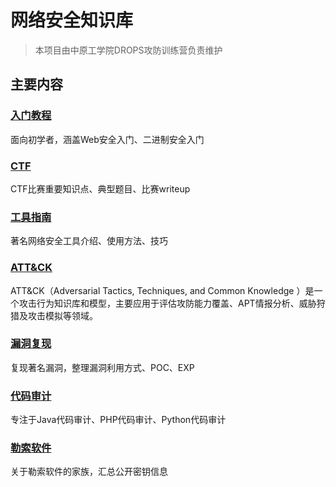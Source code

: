 # 网络安全知识库

> 本项目由中原工学院DROPS攻防训练营负责维护

## 主要内容

### [入门教程](/Started/)

面向初学者，涵盖Web安全入门、二进制安全入门

### [CTF](/CTF/)

CTF比赛重要知识点、典型题目、比赛writeup

### [工具指南]()

著名网络安全工具介绍、使用方法、技巧

### [ATT&CK](/ATT&CK/)

ATT&CK（Adversarial Tactics, Techniques, and Common Knowledge ）是一个攻击行为知识库和模型，主要应用于评估攻防能力覆盖、APT情报分析、威胁狩猎及攻击模拟等领域。

### [漏洞复现]()

复现著名漏洞，整理漏洞利用方式、POC、EXP

### [代码审计]()

专注于Java代码审计、PHP代码审计、Python代码审计

### [勒索软件]()

关于勒索软件的家族，汇总公开密钥信息